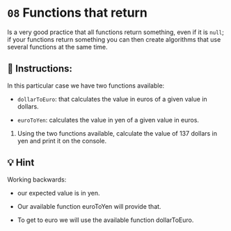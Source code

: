 # `08` Functions that return

Is a very good practice that all functions return something, even if it is `null`; if your functions return something you can then create algorithms that use several functions at the same time. 

## 📝 Instructions:

In this particular case we have two functions available:

+ `dollarToEuro`: that calculates the value in euros of a given value in dollars.

+ `euroToYen`: calculates the value in yen of a given value in euros.


1. Using the two functions available, calculate the value of 137 dollars in yen and print it on the console.

## 💡 Hint

Working backwards:

+  our expected value is in yen. 

+ Our available function euroToYen will provide that.

+ To get to euro we will use the available function dollarToEuro.
